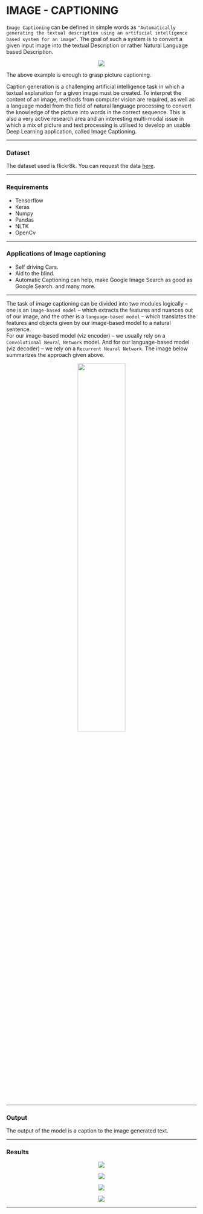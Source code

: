 # IMAGE - CAPTIONING

`Image Captioning` can be defined in simple words as ``"Automatically generating the textual description using an artificial intelligence based system for an image"``. The goal of such a system is to convert a given input image into the textual Description or rather Natural Language based Description.  

<p align = 'center'>
  <img src = 'https://www.linkpicture.com/q/image_captioning_train.png' align = 'center'>
</p>

The above example is enough to grasp picture captioning.

Caption generation is a challenging artificial intelligence task in which a textual explanation for a given image must be created.
To interpret the content of an image, methods from computer vision are required, as well as a language model from the field of natural language processing to convert the knowledge of the picture into words in the correct sequence.
This is also a very active research area and an interesting multi-modal issue in which a mix of picture and text processing is utilised to develop an usable Deep Learning application, called Image Captioning.  

---
### Dataset
The dataset used is flickr8k. You can request the data [here](https://www.kaggle.com/shadabhussain/flickr8k).

---
### Requirements
- Tensorflow
- Keras
- Numpy
- Pandas
- NLTK
- OpenCv

---
### Applications of Image captioning
  - Self driving Cars.
  - Aid to the blind.
  - Automatic Captioning can help, make Google Image Search as good as Google Search.
 and many more.

---
The task of image captioning can be divided into two modules logically – one is an `image-based model` – which extracts the features and nuances out of our image, and the other is a `language-based model` – which translates the features and objects given by our image-based model to a natural sentence.    
For our image-based model (viz encoder) – we usually rely on a `Convolutional Neural Network` model. And for our language-based model (viz decoder) – we rely on a `Recurrent Neural Network`. The image below summarizes the approach given above.

<p align = 'center'>
  <img src="https://www.linkpicture.com/q/arch.png" type="image" width="50%" height="50%">
</p>


---

### Output
The output of the model is a caption to the image generated text.

---
### Results
<p align = 'center'>
  <img src = './Support/1.png' align = 'center'>
</p>

<p align = 'center'>
  <img src = './Support/2.png' align = 'center'>
</p>

<p align = 'center'>
  <img src = './Support/3.png' align = 'center'>
</p>

<p align = 'center'>
  <img src = './Support/4.png' align = 'center'>
</p>

---

